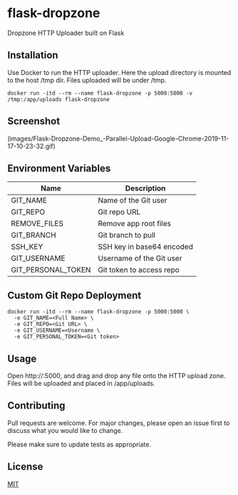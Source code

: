 # flask-dropzone
Dropzone HTTP Uploader built on Flask

## Installation

Use Docker to run the HTTP uploader. Here the upload directory is mounted to the host /tmp dir. 
Files uploaded will be under /tmp.

```
docker run -itd --rm --name flask-dropzone -p 5000:5000 -v /tmp:/app/uploads flask-dropzone
```

## Screenshot

(images/Flask-Dropzone-Demo_-Parallel-Upload-Google-Chrome-2019-11-17-10-23-32.gif)

## Environment Variables

|Name              |Description              |
|------------------|-------------------------|
|GIT_NAME          |Name of the Git user     |
|GIT_REPO          |Git repo URL             |
|REMOVE_FILES      |Remove app root files    |
|GIT_BRANCH        |Git branch to pull       |
|SSH_KEY           |SSH key in base64 encoded|
|GIT_USERNAME      |Username of the Git user |
|GIT_PERSONAL_TOKEN|Git token to access repo |

## Custom Git Repo Deployment

```
docker run -itd --rm --name flask-dropzone -p 5000:5000 \
  -e GIT_NAME=<Full Name> \ 
  -e GIT_REPO=<Git URL> \
  -e GIT_USERNAME=<Username \
  -e GIT_PERSONAL_TOKEN=<Git token>
```

## Usage

Open http://<docker IP>:5000, and drag and drop any file onto the HTTP upload zone.  Files will be uploaded
and placed in /app/uploads.

## Contributing
Pull requests are welcome. For major changes, please open an issue first to discuss what you would like to change.

Please make sure to update tests as appropriate.

## License
[MIT](https://choosealicense.com/licenses/mit/)
